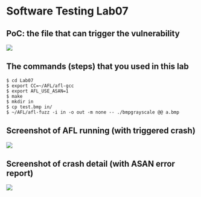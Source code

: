 # Software Testing Lab07

## PoC: the file that can trigger the vulnerability
![](https://i.imgur.com/bIQC8vM.png)


## The commands (steps) that you used in this lab
```shell
$ cd Lab07
$ export CC=~/AFL/afl-gcc
$ export AFL_USE_ASAN=1
$ make
$ mkdir in
$ cp test.bmp in/
$ ~/AFL/afl-fuzz -i in -o out -m none -- ./bmpgrayscale @@ a.bmp

```

## Screenshot of AFL running (with triggered crash)
![](https://i.imgur.com/swdumYF.png)


## Screenshot of crash detail (with ASAN error report)
![](https://i.imgur.com/pl1ueMK.png)
